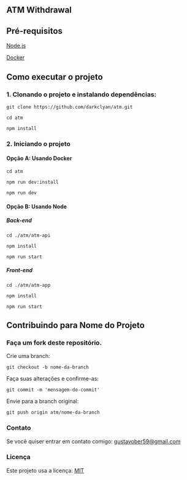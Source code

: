 ## ATM Withdrawal

## Pré-requisitos

[Node.js](https://nodejs.org/en/download)

[Docker](https://www.docker.com/get-started/)

## Como executar o projeto

### 1. Clonando o projeto e instalando dependências:

```
git clone https://github.com/darkclyan/atm.git
```

```
cd atm
```

```
npm install
```

### 2. Iniciando o projeto

#### Opção A: Usando Docker

```
cd atm
```

```
npm run dev:install
```

```
npm run dev
```

#### Opção B: Usando Node

##### Back-end

```
cd ./atm/atm-api
```

```
npm install
```

```
npm run start
```

##### Front-end

```
cd ./atm/atm-app
```

```
npm install
```

```
npm run start
```

## Contribuindo para Nome do Projeto

### Faça um fork deste repositório.

Crie uma branch:

```
git checkout -b nome-da-branch
```

Faça suas alterações e confirme-as:

```
git commit -m 'mensagem-do-commit'
```

Envie para a branch original:

```
git push origin atm/nome-da-branch
```

### Contato

Se você quiser entrar em contato comigo: <gustavober59@gmail.com>

### Licença

Este projeto usa a licença: [MIT](https://mit-license.org/)

